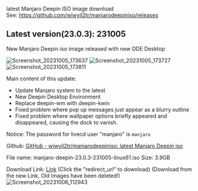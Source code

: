 latest Manjaro Deepin ISO image download<br>
See: https://github.com/wiwyil2tr/manjarodeepiniso/releases

## Latest version(23.0.3): 231005

New Manjaro Deepin iso image released with new DDE Desktop

![Screenshot_20231005_173637](https://github.com/wiwyil2tr/manjarodeepiniso/assets/108447154/2750c336-4575-4b6e-aa5c-c26a074a3fce)
![Screenshot_20231005_173727](https://github.com/wiwyil2tr/manjarodeepiniso/assets/108447154/83af4cf5-e162-4aa9-a051-ed4710600ee0)
![Screenshot_20231005_173811](https://github.com/wiwyil2tr/manjarodeepiniso/assets/108447154/f404426c-fc12-4303-b746-22bedac54639)


Main content of this update:
* Update Manjaro system to the latest
* New Deepin Desktop Environment
* Replace deepin-wm with deepin-kwin
* Fixed problem where pop up messages just appear as a blurry outline
* Fixed problem where wallpaper options briefly appeared and disappeared, causing the dock to vanish. 

 Notice: The password for livecd user "manjaro" is ``manjaro``

Github: [GitHub - wiwyil2tr/manjarodeepiniso: latest Manjaro Deepin iso ](https://github.com/wiwyil2tr/manjarodeepiniso)

File name: manjaro-deepin-23.0.3-231005-linux61.iso
Size: 3.9GB

Download Link: [Link](download-cdn.123pan.cn/123-386/aadcd09a/1813490079-0/aadcd09aed0802c47c05dc91d9894982/c-m16?v=5&t=1696649124&s=16966491240fee5a9d0b14d042045353bcc077cfc9&r=EKRNBO&bzc=1&bzs=1813490079&filename=manjaro-deepin-23.0.3-231005-linux61.iso&x-mf-biz-cid=516f6826-9789-46d9-9c29-f7de33a36dd9-a0d664&auto_redirect=0&xmfcid=24835f58-77fd-4d67-a6fb-fdbcec43e76b-1-9eed82220) (Click the "redirect_url" to download)
(Download from the new Link, Old Images have been deleted!)
![Screenshot_20231006_112943](https://github.com/wiwyil2tr/manjarodeepiniso/assets/108447154/ee61d100-d757-4c44-8992-58b7b929c8ac)

